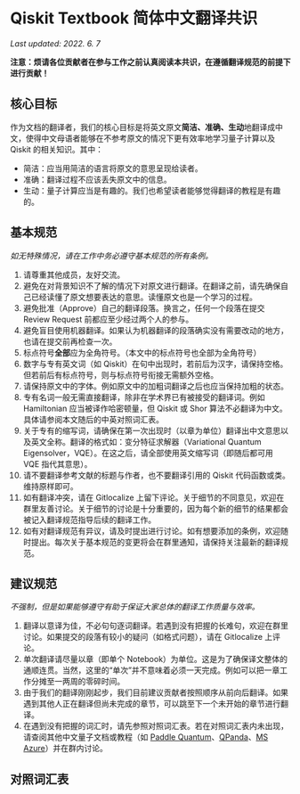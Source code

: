 # Qiskit Textbook 简体中文翻译共识

*Last updated: 2022. 6. 7*

**注意：烦请各位贡献者在参与工作之前认真阅读本共识，在遵循翻译规范的前提下进行贡献！**

## 核心目标
作为文档的翻译者，我们的核心目标是将英文原文**简洁、准确、生动**地翻译成中文，使得中文母语者能够在不参考原文的情况下更有效率地学习量子计算以及 Qiskit 的相关知识。其中：
- 简洁：应当用简洁的语言将原文的意思呈现给读者。 
- 准确：翻译过程不应该丢失原文中的信息。
- 生动：量子计算应当是有趣的。我们也希望读者能够觉得翻译的教程是有趣的。
## 基本规范
*如无特殊情况，请在工作中务必遵守基本规范的所有条例。*


1. 请尊重其他成员，友好交流。
2. 避免在对背景知识不了解的情况下对原文进行翻译。在翻译之前，请先确保自己已经读懂了原文想要表达的意思。读懂原文也是一个学习的过程。
3. 避免批准（Approve）自己的翻译段落。换言之，任何一个段落在提交 Review Request 前都应至少经过两个人的参与。
4. 避免盲目使用机器翻译。如果认为机器翻译的段落确实没有需要改动的地方，也请在提交前再检查一次。
5. 标点符号**全部**应为全角符号。（本文中的标点符号也全部为全角符号）
6. 数字与专有英文词（如 Qiskit）在句中出现时，若前后为汉字，请保持空格。但若前后有标点符号，则与标点符号衔接无需额外空格。
7. 请保持原文中的字体。例如原文中的加粗词翻译之后也应当保持加粗的状态。
8. 专有名词一般无需直接翻译，除非在学术界已有被接受的翻译词。例如 Hamiltonian 应当被译作哈密顿量，但 Qiskit 或 Shor 算法不必翻译为中文。具体请参阅本文随后的中英对照词汇表。
9. 关于专有的缩写词，请确保在第一次出现时（以章为单位）翻译出中文意思以及英文全称。翻译的格式如：变分特征求解器（Variational Quantum Eigensolver，VQE）。在这之后，请全部使用英文缩写词（即随后都可用 VQE 指代其意思）。
10. 请不要翻译参考文献的标题与作者，也不要翻译引用的 Qiskit 代码函数或类。维持原样即可。
11. 如有翻译冲突，请在 Gitlocalize 上留下评论。关于细节的不同意见，欢迎在群里友善讨论。关于细节的讨论是十分重要的，因为每个新的细节的结果都会被记入翻译规范指导后续的翻译工作。
12. 如有对翻译规范有异议，请及时提出进行讨论。如有想要添加的条例，欢迎随时提出。每次关于基本规范的变更将会在群里通知，请保持关注最新的翻译规范。
## 建议规范
*不强制，但是如果能够遵守有助于保证大家总体的翻译工作质量与效率。*

1. 翻译以意译为佳，不必句句逐词翻译。若遇到没有把握的长难句，欢迎在群里讨论。如果提交的段落有较小的疑问（如格式问题），请在 Gitlocalize 上评论。
2. 单次翻译请尽量以章（即单个 Notebook）为单位。这是为了确保译文整体的通顺连贯。当然，这里的“单次”并不意味着必须一天完成。例如可以把一章工作分摊至一两周的零碎时间。
3. 由于我们的翻译刚刚起步，我们目前建议贡献者按照顺序从前向后翻译。如果遇到其他人正在翻译但尚未完成的章节，可以跳至下一个未开始的章节进行翻译。
4. 在遇到没有把握的词汇时，请先参照对照词汇表。若在对照词汇表内未出现，请查阅其他中文量子文档或教程（如 [Paddle Quantum](https://qml.baidu.com/)、[QPanda](https://qpanda-tutorial.readthedocs.io/zh/latest/index.html)、[MS Azure](https://azure.microsoft.com/zh-cn/services/quantum/#overview)）并在群内讨论。

## 对照词汇表